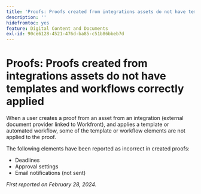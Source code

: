 ```yaml
---
title: 'Proofs: Proofs created from integrations assets do not have templates and workflows correctly applied'
description: ''
hidefromtoc: yes
feature: Digital Content and Documents
exl-id: 90ce6128-4521-476d-ba85-c51b86bbeb7d
---
```

# Proofs: Proofs created from integrations assets do not have templates and workflows correctly applied

When a user creates a proof from an asset from an integration (external document provider linked to Workfront), and applies a template or automated workflow, some of the template or workflow elements are not applied to the proof.

The following elements have been reported as incorrect in created proofs:

* Deadlines
* Approval settings
* Email notifications (not sent)

_First reported on February 28, 2024._
